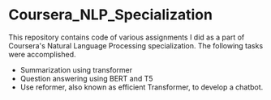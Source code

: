 # Coursera_NLP_Specialization
This repository contains code of various assignments I did as a part of Coursera's Natural Language Processing specialization. The following tasks were accomplished.
* Summarization using transformer
* Question answering using BERT and T5
* Use reformer, also known as efficient Transformer, to develop a chatbot.
